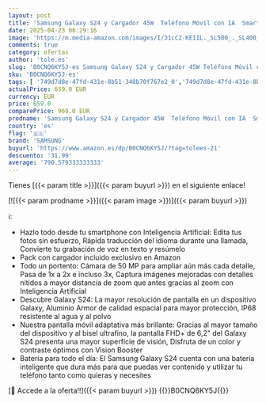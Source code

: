 ```yaml
---
layout: post
title: 'Samsung Galaxy S24 y Cargador 45W  Teléfono Móvil con IA  Smartphone Android  8 GB RAM  256 GB Almacenamiento  Cámara 50MP  Batería Larga Duración  Amarillo Amber  Versión Española '
date: 2025-04-23 06:29:16
image: 'https://m.media-amazon.com/images/I/31cC2-KEIIL._SL500_._SL400_.jpg'
comments: true
category: ofertas
author: 'tole.es'
slug: 'B0CNQ6KY5J-es Samsung Galaxy S24 y Cargador 45W Teléfono Móvil con IA...'
sku: 'B0CNQ6KY5J-es'
tags: [ '749d7d8e-47fd-431e-8b51-348b70f767e2_0','749d7d8e-47fd-431e-8b51-348b70f767e2_1601','749d7d8e-47fd-431e-8b51-348b70f767e2_701','749d7d8e-47fd-431e-8b51-348b70f767e2_9001','Arborist Merchandising Root','Comunicación móvil y accesorios','Electrónica','Móviles','Móviles y smartphones libres','Self Service','Special Features Stores','Wireless category page - Android smartphones','Wireless category page - Smartphones','Wireless category page - Top brands','android','samsung','🇪🇸', ]
actualPrice: 659.0 EUR
currency: EUR
price: 659.0
comparePrice: 969.0 EUR
prodname: 'Samsung Galaxy S24 y Cargador 45W  Teléfono Móvil con IA  Smartphone Android  8 GB RAM  256 GB Almacenamiento  Cámara 50MP  Batería Larga Duración  Amarillo Amber  Versión Española '
country: 'es'
flag: '🇪🇸'
brand: 'SAMSUNG'
buyurl: 'https://www.amazon.es/dp/B0CNQ6KY5J/?tag=tolees-21'
descuento: '31.99'
average: '790.579333333333'
---
```


Tienes [{{< param title >}}]({{< param buyurl >}}) en el siguiente enlace!

[![{{< param prodname >}}]({{< param image >}})]({{< param buyurl >}})

ℹ️:

- Hazlo todo desde tu smartphone con Inteligencia Artificial: Edita tus fotos sin esfuerzo, Rápida traducción del idioma durante una llamada, Convierte tu grabación de voz en texto y resúmelo
- Pack con cargador incluido exclusivo en Amazon
- Todo un portento: Cámara de 50 MP para ampliar aún más cada detalle, Pasa de 1x a 2x e incluso 3x, Captura imágenes mejoradas con detalles nítidos a mayor distancia de zoom que antes gracias al zoom con Inteligencia Artificial
- Descubre Galaxy S24: La mayor resolución de pantalla en un dispositivo Galaxy, Aluminio Armor de calidad espacial para mayor protección, IP68 resistente al agua y al polvo
- Nuestra pantalla móvil adaptativa más brillante: Gracias al mayor tamaño del dispositivo y al bisel ultrafino, la pantalla FHD+ de 6,2" del Galaxy S24 presenta una mayor superficie de visión, Disfruta de un color y contraste óptimos con Vision Booster
- Batería para todo el día: El Samsung Galaxy S24 cuenta con una batería inteligente que dura más para que puedas ver contenido y utilizar tu teléfono tanto como quieras y necesites

[🛒 Accede a la oferta!!]({{< param buyurl >}})
{{<world>}}B0CNQ6KY5J{{</world>}}
